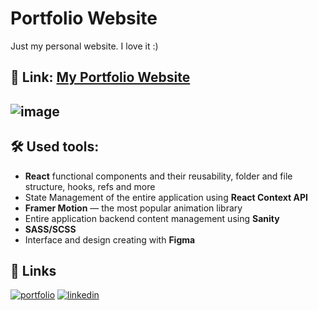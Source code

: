
# Portfolio Website 
Just my personal website. I love it :)



## 🔗 Link: [My Portfolio Website](https://olhachumak.vercel.app/)
## ![image](https://i.ibb.co/zGZ086t/image-2022-12-06-16-56-37.png)
## 🛠 Used tools:
* **React** functional components and their reusability, folder and file structure, hooks, refs and more
* State Management of the entire application using **React Context API**
* **Framer Motion** — the most popular animation library
* Entire application backend content management using **Sanity**
* **SASS/SCSS**
* Interface and design creating with **Figma**



## 🔗 Links
[![portfolio](https://img.shields.io/badge/my_portfolio-000?style=for-the-badge&logo=ko-fi&logoColor=white)](https://olhachumak.vercel.app/)
[![linkedin](https://img.shields.io/badge/linkedin-0A66C2?style=for-the-badge&logo=linkedin&logoColor=white)](https://www.linkedin.com/in/olha-chumak)

